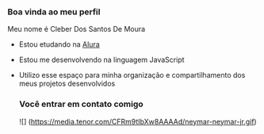 ### Boa vinda ao meu perfil 

Meu nome é Cleber Dos Santos De Moura

- Estou etudando na [Alura](https://www.alura.com.br)
- Estou me desenvolvendo na linguagem JavaScript
- Utilizo esse espaço para minha organização e compartilhamento dos meus projetos desenvolvidos

  ### Você entrar em contato comigo


  ![] (https://media.tenor.com/CFRm9tIbXw8AAAAd/neymar-neymar-jr.gif)

